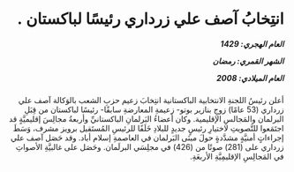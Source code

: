 <h1 dir="rtl">انتِخابُ آصف علي زرداري رئيسًا لباكستان .</h1>

<h5 dir="rtl">العام الهجري:  1429

الشهر القمري: رمضان

العام الميلادي: 2008</h5>

<p dir="rtl">أعلن رئيسُ اللجنةِ الانتخابية الباكستانية انتِخابَ زعيم حزبِ الشعب بالوَكالة آصف علي زرداري (53 عامًا) زوجِ بنازير بوتو- زعيمةِ المعارضةِ سابقًا- رئيسًا لباكستان من قِبَلِ البرلمان والمَجالسِ الإقليمية. وكان أعضاءُ البَرلمانِ الباكستانيِّ وأربعةُ مجالِسَ إقليميَّةٍ قد اجتَمَعوا للتَّصويتِ لاختيارِ رئيسٍ جديدٍ للبلادِ خَلَفًا للرئيسِ المُستَقيل برويز مشرف، وَسَطَ إجراءاتٍ أمنيَّةٍ مشدَّدةٍ حولَ مبنَى البَرلمان في العاصمةِ إسلام أباد. وقد حَصَل آصف علي زرداري على (281) صوتًا من (426) في مجلِسَي البرلَمان. وحَصَل على غالبيَّةِ الأصواتِ في المَجالِسِ الإقليمِيَّةِ الأربعَةِ.</p></br>

